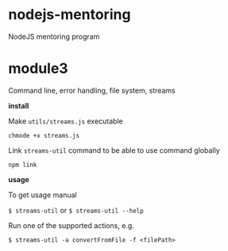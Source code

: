 # nodejs-mentoring
NodeJS mentoring program

# module3

Command line, error handling, file system, streams

**install**

Make `utils/streams.js` executable

`chmode +x streams.js`

Link `streams-util` command to be able to use command globally

`npm link`

**usage**

To get usage manual

`$ streams-util` or `$ streams-util --help`

Run one of the supported actions, e.g.

`$ streams-util -a convertFromFile -f <filePath>`
